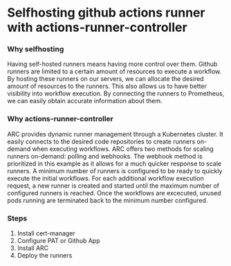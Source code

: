 # Selfhosting github actions runner with actions-runner-controller

### Why selfhosting
Having self-hosted runners means having more control over them. Github runners are limited to a certain amount of resources to execute a workflow. By hosting these runners on our servers, we can allocate the desired amount of resources to the runners. This also allows us to have better visibility into workflow execution. By connecting the runners to Prometheus, we can easily obtain accurate information about them.

### Why actions-runner-controller
ARC provides dynamic runner management through a Kubernetes cluster. It easily connects to the desired code repositories to create runners on-demand when executing workflows. ARC offers two methods for scaling runners on-demand: polling and webhooks. The webhook method is prioritized in this example as it allows for a much quicker response to scale runners. A minimum number of runners is configured to be ready to quickly execute the initial workflows. For each additional workflow execution request, a new runner is created and started until the maximum number of configured runners is reached. Once the workflows are excecuted, unused pods running are terminated back to the minimum number configured. 

### Steps
1. Install cert-manager
2. Configure PAT or Github App
3. Install ARC
4. Deploy the runners
